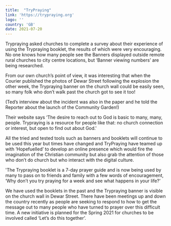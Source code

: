 ```yaml
---
title:  "TryPraying"
link: 'https://trypraying.org'
logo: ''
country: 'GB'
date: 2021-07-20
---
```

Trypraying asked churches to complete a survey about their experience of using the Trypraying booklet, the results of which were very encouraging. No one knows how many people see the Banners displayed outside remote rural churches to city centre locations, but ‘Banner viewing numbers’ are being researched.

From our own church’s point of view, it was interesting that when the Courier published the photos of Dewar Street following the explosion the other week, the Trypraying banner on the church wall could be easily seen, so many folk who don’t walk past the church got to see it too!

(Ted’s interview about the incident was also in the paper and he told the Reporter about the launch of the Community Garden!)

Their website says ‘The desire to reach out to God is basic to many, many, people.  Trypraying is a resource for people like that: no church connection or interest, but open to find out about God.'  

All the tried and tested tools such as banners and booklets will continue to be used this year but times have changed and TryPraying have teamed up with ‘Hopefuelled’ to develop an online presence which would fire the imagination of the Christian community but also grab the attention of those who don’t do church but who interact with the digital culture.

'The Trypraying booklet is a 7-day prayer guide and is now being used by many to pass on to friends and family with a few words of encouragement, ‘Why don’t you try praying for a week and see what happens in your life?’

We have used the booklets in the past and the Trypraying banner is visible on the church wall in Dewar Street.  There have been meetings up and down the country recently as people are seeking to respond to how to get the message out to many people who have turned to prayer over this difficult time.  A new initiative is planned for the Spring 2021 for churches to be involved called ‘Let’s do this together’.

